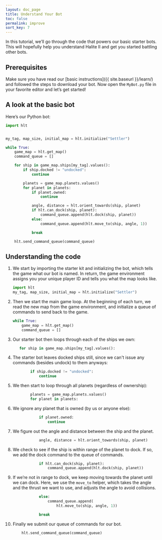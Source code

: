 ```yaml
---
layout: doc_page
title: Understand Your Bot
toc: false
permalink: improve
sort_key: 7
---
```


In this tutorial, we’ll go through the code that powers our basic starter bots. This will hopefully help you understand Halite II and get you started battling other bots.

## Prerequisites

Make sure you have read our [basic instructions]({{ site.baseurl }}/learn/) and followed the steps to download your bot.
Now open the `MyBot.py` file in your favorite editor and let’s get started!

## A look at the basic bot

Here’s our Python bot:

```python
import hlt


my_tag, map_size, initial_map = hlt.initialize("Settler")

while True:
    game_map = hlt.get_map()
    command_queue = []

    for ship in game_map.ships[my_tag].values():
        if ship.docked != "undocked":
            continue

        planets = game_map.planets.values()
        for planet in planets:
            if planet.owned:
                continue

            angle, distance = hlt.orient_towards(ship, planet)
            if hlt.can_dock(ship, planet):
                command_queue.append(hlt.dock(ship, planet))
            else:
                command_queue.append(hlt.move_to(ship, angle, 1))

            break

    hlt.send_command_queue(command_queue)
```

## Understanding the code

1. We start by importing the starter kit and initializing the bot, which tells the game what our bot is named. In return, the game environment assigns you your unique player ID and tells you what the map looks like.

    ```python
    import hlt
    my_tag, map_size, initial_map = hlt.initialize("Settler")
    ```

2. Then we start the main game loop. At the beginning of each turn, we read the new map from the game environment, and initialize a queue of commands to send back to the game.

    ```python
    while True:
        game_map = hlt.get_map()
        command_queue = []
    ```

3. Our starter bot then loops through each of the ships we own:

    ```python
       for ship in game_map.ships[my_tag].values():
    ```

4. The starter bot leaves docked ships still, since we can't issue any commands (besides undock) to them anyways:

    ```python
            if ship.docked != "undocked":
                continue
    ```

5. We then start to loop through all planets (regardless of ownership):

    ```python
            planets = game_map.planets.values()
            for planet in planets:
    ```

6. We ignore any planet that is owned (by us or anyone else):

    ```python
                if planet.owned:
                    continue
    ```

7. We figure out the angle and distance between the ship and the planet.

    ```python
                angle, distance = hlt.orient_towards(ship, planet)
    ```

8. We check to see if the ship is within range of the planet to dock. If so, we add the dock command to the queue of commands.

    ```python
                if hlt.can_dock(ship, planet):
                    command_queue.append(hlt.dock(ship, planet))
    ```

9. If we’re not in range to dock, we keep moving towards the planet until we can dock. Here, we use the `move_to` helper, which takes the angle and the thrust we want to use, and adjusts the angle to avoid collisions. 

    ```python
                else:
                    command_queue.append(
                        hlt.move_to(ship, angle, 1))

                break
    ```


10. Finally we submit our queue of commands for our bot.
    ```python
        hlt.send_command_queue(command_queue)
    ```

